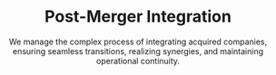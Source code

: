 ---
layout: sub-industry
parent: Private Equity
order: 3
title: "Post-Merger Integration"
subtitle: "We manage the complex process of integrating acquired companies, ensuring seamless transitions, realizing synergies, and maintaining operational continuity."
  
challenges:
  - "Cultural integration and change management"
  - "Realizing synergies while maintaining business continuity"
  - "Aligning operating models and processes"
  - "Balancing integration speed with thoroughness"
  
solutions:
  - title: "Integration Management Office (IMO) Establishment"
    content:
      - "Day 1 readiness planning and execution"
      - "Synergy tracking and realization acceleration"
      - "Cross-functional integration coordination"
  - title: "Operating Model Optimization"
    content:
      - "Best practice identification and implementation"
      - "Process standardization and efficiency improvement"
      - "Organizational structure redesign"
  - title: "Change Management"
    content:
      - "Comprehensive communication plans"
      - "Leadership alignment and training programs"
      - "Employee engagement and retention strategies"
  
outcomes:
  - "15-25% faster synergy realization"
  - "Minimized business disruption during integration"
  - "Enhanced operational efficiency across combined entity"
  - "Accelerated cultural alignment and employee engagement"
  
why_choose:
  - "Integration Expertise: Extensive experience in managing successful post-merger integrations."
  - "Holistic Approach: Addressing all aspects of integration from operations to culture."
  - "Synergy Focused: Ensuring that identified synergies are realized effectively."
  - "Change Management Excellence: Facilitating smooth transitions and high employee engagement."
  - "Collaborative Partnership: Working closely with your team to ensure tailored and impactful integration solutions."
  
cta-title: "Ready to ensure a seamless integration of your recent acquisition?"
cta: "Contact SLKone today to learn how our Post-Merger Integration services can drive your combined company's success."
icon: "fa-merge"
color: "tangerine"
image: "/assets/images/backgrounds/post-merger-integration.webp"
permalink: /industries/private-equity/post-merger-integration
---